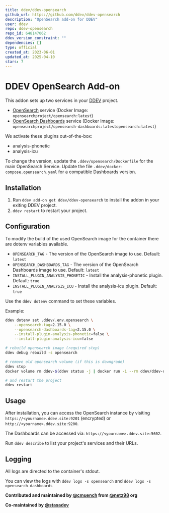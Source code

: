```yaml
---
title: ddev/ddev-opensearch
github_url: https://github.com/ddev/ddev-opensearch
description: "OpenSearch add-on for DDEV"
user: ddev
repo: ddev-opensearch
repo_id: 648147062
ddev_version_constraint: ""
dependencies: []
type: official
created_at: 2023-06-01
updated_at: 2025-04-10
stars: 7
---
```


# DDEV OpenSearch Add-on

This addon sets up two services in your [DDEV](https://ddev.com) project.

- [OpenSearch](https://opensearch.org/) service (Docker Image: `opensearchproject/opensearch:latest`)
- [OpenSearch Dashboards](https://opensearch.org/) service (Docker Image: `opensearchproject/opensearch-dashboards:latestopensearch:latest`)

We activate these plugins out-of-the-box:
- analysis-phonetic
- analysis-icu

To change the version, update the `.ddev/opensearch/Dockerfile` for the main OpenSearch Service.
Update the file `.ddev/docker-compose.opensearch.yaml` for a compatible Dashboards version.

## Installation

1. Run `ddev add-on get ddev/ddev-opensearch` to install the addon in your exiting DDEV project.
2. `ddev restart` to restart your project.

## Configuration

To modify the build of the used OpenSearch image for the container there are dotenv variables available.

- `OPENSEARCH_TAG` - The version of the OpenSearch image to use. Default: `latest`
- `OPENSEARCH_DASHBOARDS_TAG` - The version of the OpenSearch Dashboards image to use. Default: `latest`
- `INSTALL_PLUGIN_ANALYSIS_PHONETIC` - Install the analysis-phonetic plugin. Default: `true`
- `INSTALL_PLUGIN_ANALYSIS_ICU` - Install the analysis-icu plugin. Default: `true`

Use the `ddev dotenv` command to set these variables.

Example:

```bash
ddev dotenv set .ddev/.env.opensearch \
    --opensearch-tag=2.15.0 \
    --opensearch-dashboards-tag=2.15.0 \
    --install-plugin-analysis-phonetic=false \
    --install-plugin-analysis-icu=false

# rebuild opensearch image (required step)
ddev debug rebuild -s opensearch

# remove old opensearch volume (if this is downgrade)
ddev stop
docker volume rm ddev-$(ddev status -j | docker run -i --rm ddev/ddev-utilities jq -r '.raw.name')_opensearch

# and restart the project
ddev restart
```

## Usage

After installation, you can access the OpenSearch instance by visiting `https://<yourname>.ddev.site:9201` (encrypted) or `http://<yourname>.ddev.site:9200`.

The Dashboards can be accessed via: `https://<yourname>.ddev.site:5602`.

Run `ddev describe` to list your project's services and their URLs.

## Logging

All logs are directed to the container's stdout.

You can view the logs with `ddev logs -s opensearch` and `ddev logs -s opensearch-dashboards`

**Contributed and maintained by [@cmuench](https://github.com/cmuench) from [@netz98](https://github.com/netz98) org**

**Co-maintained by [@stasadev](https://github.com/stasadev)**
